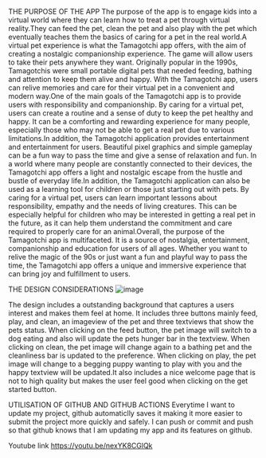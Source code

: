 THE PURPOSE OF THE APP
The purpose of the app is to engage kids into a virtual world where they can learn how to treat a pet through virtual reality.They can feed the pet, clean the pet and also play with the pet which eventually teaches them the basics of caring for a pet in the real world.A virtual pet experience is what the Tamagotchi app offers, with the aim of creating a nostalgic companionship experience. The game will allow users to take their pets anywhere they want. Originally popular in the 1990s, Tamagotchis were small portable digital pets that needed feeding, bathing and attention to keep them alive and happy. With the Tamagotchi app, users can relive memories and care for their virtual pet in a convenient and modern way.One of the main goals of the Tamagotchi app is to provide users with responsibility and companionship. By caring for a virtual pet, users can create a routine and a sense of duty to keep the pet healthy and happy. It can be a comforting and rewarding experience for many people, especially those who may not be able to get a real pet due to various limitations.In addition, the Tamagotchi application provides entertainment and entertainment for users. Beautiful pixel graphics and simple gameplay can be a fun way to pass the time and give a sense of relaxation and fun. In a world where many people are constantly connected to their devices, the Tamagotchi app offers a light and nostalgic escape from the hustle and bustle of everyday life.In addition, the Tamagotchi application can also be used as a learning tool for children or those just starting out with pets. By caring for a virtual pet, users can learn important lessons about responsibility, empathy and the needs of living creatures. This can be especially helpful for children who may be interested in getting a real pet in the future, as it can help them understand the commitment and care required to properly care for an animal.Overall, the purpose of the Tamagotchi app is multifaceted. It is a source of nostalgia, entertainment, companionship and education for users of all ages. Whether you want to relive the magic of the 90s or just want a fun and playful way to pass the time, the Tamagotchi app offers a unique and immersive experience that can bring joy and fulfillment to users.

THE DESIGN CONSIDERATIONS
![image](https://github.com/ST10448460/Assignment2App/assets/160849321/6a5cc063-6461-4e5a-90c4-f4af446678bf)

The design includes a outstanding background that captures a users interest and makes them feel at home. It includes three buttons mainly feed, play, and clean, an imageview of the pet and three textviews that show the pets status. When clicking on the feed button, the pet image will switch to a dog eating and also will update the pets hunger bar in the textview. When clicking on clean, the pet image will change again to a bathing pet and the cleanliness bar is updated to the preference. When clicking on play, the pet image will change to a begging puppy wanting to play with you and the happy textview will be updated.It also includes a nice welcome page that is not to high quality but makes the user feel good when clicking on the get started button. 

UTILISATION OF GITHUB AND GITHUB ACTIONS
Everytime I want to update my project, github automaticlly saves it making it more easier to submit the project more quickly and safely. I can push or commit and push so that github knows that I am updating my app and its features on github.

Youtube link
https://youtu.be/nexYK8CGlQk
